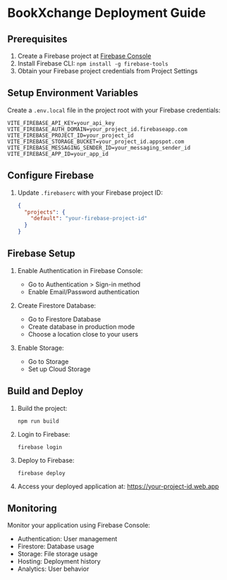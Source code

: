 
# BookXchange Deployment Guide

## Prerequisites

1. Create a Firebase project at [Firebase Console](https://console.firebase.google.com/)
2. Install Firebase CLI: `npm install -g firebase-tools`
3. Obtain your Firebase project credentials from Project Settings

## Setup Environment Variables

Create a `.env.local` file in the project root with your Firebase credentials:

```
VITE_FIREBASE_API_KEY=your_api_key
VITE_FIREBASE_AUTH_DOMAIN=your_project_id.firebaseapp.com
VITE_FIREBASE_PROJECT_ID=your_project_id
VITE_FIREBASE_STORAGE_BUCKET=your_project_id.appspot.com
VITE_FIREBASE_MESSAGING_SENDER_ID=your_messaging_sender_id
VITE_FIREBASE_APP_ID=your_app_id
```

## Configure Firebase

1. Update `.firebaserc` with your Firebase project ID:
   ```json
   {
     "projects": {
       "default": "your-firebase-project-id"
     }
   }
   ```

## Firebase Setup

1. Enable Authentication in Firebase Console:
   - Go to Authentication > Sign-in method
   - Enable Email/Password authentication

2. Create Firestore Database:
   - Go to Firestore Database
   - Create database in production mode
   - Choose a location close to your users

3. Enable Storage:
   - Go to Storage
   - Set up Cloud Storage

## Build and Deploy

1. Build the project:
   ```
   npm run build
   ```

2. Login to Firebase:
   ```
   firebase login
   ```

3. Deploy to Firebase:
   ```
   firebase deploy
   ```

4. Access your deployed application at:
   https://your-project-id.web.app

## Monitoring

Monitor your application using Firebase Console:
- Authentication: User management
- Firestore: Database usage
- Storage: File storage usage
- Hosting: Deployment history
- Analytics: User behavior

